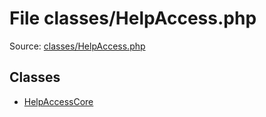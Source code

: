 File classes/HelpAccess.php
=========

Source: [classes/HelpAccess.php](https://github.com/PrestaShop/PrestaShop/blob/1.5.0.5/classes/HelpAccess.php)


Classes
-------

* [HelpAccessCore](class.HelpAccessCore.md)

